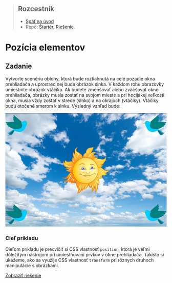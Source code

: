 <div class="hidden">

> ## Rozcestník
> - [Späť na úvod](../../README.md)
> - Repo: [Štartér](/../../tree/main/css/position), [Riešenie](/../../tree/solution/css/position).
</div>

# Pozícia elementov

## Zadanie

Vytvorte scenériu oblohy, ktorá bude roztiahnutá na celé pozadie okna prehliadača a uprostred nej bude obrázok slnka. V každom rohu obrazovky umiestnite obrázok vtáčika. Ak budete zmenšovať alebo zväčšovať okno prehliadača, obrázky musia zostať na svojom mieste a pri hocijakej veľkosti okna, musia vždy zostať v strede (slnko) a na okrajoch (vtáčiky). Vtáčiky budú otočené smerom k slnku. Výsledný vzhľad bude:

![](images_position/task.jpg)

### Cieľ príkladu

Cieľom príkladu je precvičiť si CSS vlastnosť `position`, ktorá je veľmi dôležitým nástrojom pri umiestňovaní prvkov v okne prehliadača. Takisto si ukážeme, ako sa využije CSS vlastnosť `transform` pri rôznych druhoch manipulácie s obrázkami.

<div class="hidden">

[Zobraziť riešenie](riesenie.md)
</div>